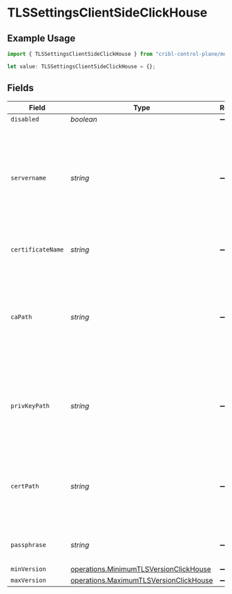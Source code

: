 # TLSSettingsClientSideClickHouse

## Example Usage

```typescript
import { TLSSettingsClientSideClickHouse } from "cribl-control-plane/models/operations";

let value: TLSSettingsClientSideClickHouse = {};
```

## Fields

| Field                                                                                                             | Type                                                                                                              | Required                                                                                                          | Description                                                                                                       |
| ----------------------------------------------------------------------------------------------------------------- | ----------------------------------------------------------------------------------------------------------------- | ----------------------------------------------------------------------------------------------------------------- | ----------------------------------------------------------------------------------------------------------------- |
| `disabled`                                                                                                        | *boolean*                                                                                                         | :heavy_minus_sign:                                                                                                | N/A                                                                                                               |
| `servername`                                                                                                      | *string*                                                                                                          | :heavy_minus_sign:                                                                                                | Server name for the SNI (Server Name Indication) TLS extension. It must be a host name, and not an IP address.    |
| `certificateName`                                                                                                 | *string*                                                                                                          | :heavy_minus_sign:                                                                                                | The name of the predefined certificate                                                                            |
| `caPath`                                                                                                          | *string*                                                                                                          | :heavy_minus_sign:                                                                                                | Path on client in which to find CA certificates to verify the server's cert. PEM format. Can reference $ENV_VARS. |
| `privKeyPath`                                                                                                     | *string*                                                                                                          | :heavy_minus_sign:                                                                                                | Path on client in which to find the private key to use. PEM format. Can reference $ENV_VARS.                      |
| `certPath`                                                                                                        | *string*                                                                                                          | :heavy_minus_sign:                                                                                                | Path on client in which to find certificates to use. PEM format. Can reference $ENV_VARS.                         |
| `passphrase`                                                                                                      | *string*                                                                                                          | :heavy_minus_sign:                                                                                                | Passphrase to use to decrypt private key                                                                          |
| `minVersion`                                                                                                      | [operations.MinimumTLSVersionClickHouse](../../models/operations/minimumtlsversionclickhouse.md)                  | :heavy_minus_sign:                                                                                                | N/A                                                                                                               |
| `maxVersion`                                                                                                      | [operations.MaximumTLSVersionClickHouse](../../models/operations/maximumtlsversionclickhouse.md)                  | :heavy_minus_sign:                                                                                                | N/A                                                                                                               |